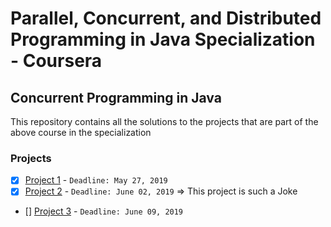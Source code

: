 
# **Parallel, Concurrent, and Distributed Programming in Java Specialization - Coursera**

## **Concurrent Programming in Java**

This repository contains all the solutions to the projects that are part of the above course in the specialization

### **Projects**


- [x] [Project 1](./miniproject_1) - `Deadline: May 27, 2019`
- [x] [Project 2](./miniproject_2) - `Deadline: June 02, 2019` => This project is such a Joke
- [] [Project 3](./miniproject_3) - `Deadline: June 09, 2019`
